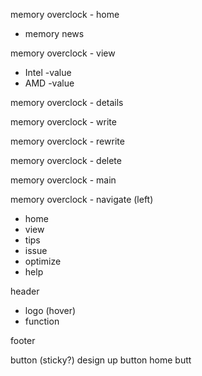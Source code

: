 memory overclock - home
* memory news

memory overclock - view
* Intel
-value
* AMD
-value

memory overclock - details

memory overclock - write

memory overclock - rewrite

memory overclock - delete

memory overclock - main

memory overclock - navigate (left)
* home
* view
* tips
* issue
* optimize
* help

header
* logo (hover)
* function

footer

button (sticky?)
design
up button
home butt